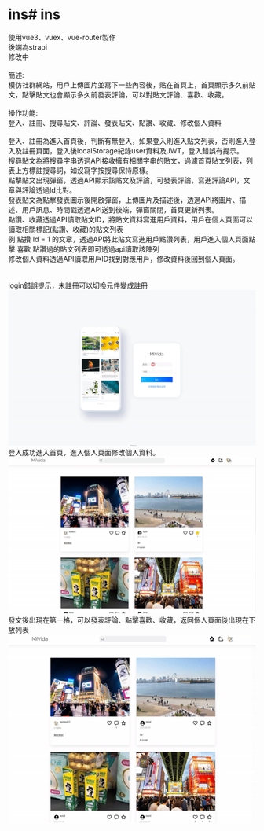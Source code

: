 # ins# ins
使用vue3、vuex、vue-router製作<br/>
後端為strapi<br/>
修改中<br/>
<br/>
簡述:<br/>
模仿社群網站，用戶上傳圖片並寫下一些內容後，貼在首頁上，首頁顯示多久前貼文，點擊貼文也會顯示多久前發表評論，可以對貼文評論、喜歡、收藏。<br/>
<br/>
操作功能:<br/>
登入、註冊、搜尋貼文、評論、發表貼文、點讚、收藏、修改個人資料<br/>
<br/>
登入、註冊為進入首頁後，判斷有無登入，如果登入則進入貼文列表，否則進入登入及註冊頁面，登入後localStorage紀錄user資料及JWT，登入錯誤有提示。<br/>
搜尋貼文為將搜尋字串透過API接收擁有相關字串的貼文，過濾首頁貼文列表，列表上方標註搜尋詞，如沒寫字按搜尋保持原樣。<br/>
點擊貼文出現彈窗，透過API顯示該貼文及評論，可發表評論，寫進評論API，文章與評論透過Id比對。<br/>
發表貼文為點擊發表圖示後開啟彈窗，上傳圖片及描述後，透過API將圖片、描述、用戶訊息、時間戳透過API送到後端，彈窗關閉，首頁更新列表。<br/>
點讚、收藏透過API讀取貼文ID，將貼文資料寫進用戶資料，用戶在個人頁面可以讀取相關標記(點讚、收藏)的貼文列表<br/>
例:點攢 Id = 1 的文章，透過API將此貼文寫進用戶點讚列表，用戶進入個人頁面點擊 喜歡 點讚過的貼文列表即可透過api讀取該陣列<br/>
修改個人資料透過API讀取用戶ID找到對應用戶，修改資料後回到個人頁面。<br/>
<br/>
<br/>
login錯誤提示，未註冊可以切換元件變成註冊<br/>
![image](https://github.com/wang19903/ins/blob/main/login.gif)<br/>
登入成功進入首頁，進入個人頁面修改個人資料。<br/>
![image](https://github.com/wang19903/ins/blob/main/edit.gif)<br/>
發文後出現在第一格，可以發表評論、點擊喜歡、收藏，返回個人頁面後出現在下放列表<br/>
![image](https://github.com/wang19903/ins/blob/main/post.gif)<br/>
